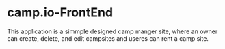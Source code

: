# camp.io-FrontEnd

This application is a simmple designed camp manger site, where an owner can create, delete, and edit campsites and useres can rent a camp site.

